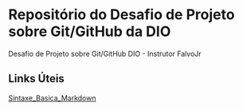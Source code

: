 # Repositório do Desafio de Projeto sobre Git/GitHub da DIO
Desafio de Projeto sobre Git/GitHub DIO - Instrutor FalvoJr

## Links Úteis
[Sintaxe_Basica_Markdown](https://www.markdownguide.org/basic-syntax/)
